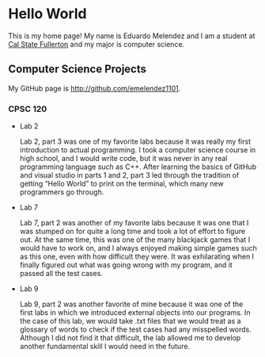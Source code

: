 # Hello World

This is my home page! My name is Eduardo Melendez and I am a student at [Cal State Fullerton](http://www.fullerton.edu/) and my major is computer science.

## Computer Science Projects

My GitHub page is http://github.com/emelendez1101. 

### CPSC 120

* Lab 2
    
    Lab 2, part 3 was one of my favorite labs because it was really my first introduction to actual programming. I took a computer science course in high school, and I would write code, but it was never in any real programming language such as C++. After learning the basics of GitHub and visual studio in parts 1 and 2, part 3 led through the tradition of getting “Hello World” to print on the terminal, which many new programmers go through.

* Lab 7

    Lab 7, part 2 was another of my favorite labs because it was one that I was stumped on for quite a long time and took a lot of effort to figure out. At the same time, this was one of the many blackjack games that I would have to work on, and I always enjoyed making simple games such as this one, even with how difficult they were. It was exhilarating when I finally figured out what was going wrong with my program, and it passed all the test cases.

* Lab 9 

    Lab 9, part 2 was another favorite of mine because it was one of the first labs in which we introduced external objects into our programs. In the case of this lab, we would take .txt files that we would treat as a glossary of words to check if the test cases had any misspelled words. Although I did not find it that difficult, the lab allowed me to develop another fundamental skill I would need in the future.
